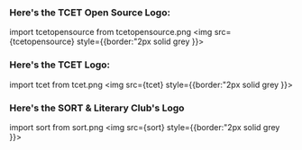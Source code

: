 ### Here's the TCET Open Source Logo:

import tcetopensource from tcetopensource.png
<img src={tcetopensource} style={{border:"2px solid grey }}>

### Here's the TCET Logo:

import tcet from tcet.png
<img src={tcet} style={{border:"2px solid grey }}>

### Here's the SORT & Literary Club's Logo

import sort from sort.png
<img src={sort} style={{border:"2px solid grey }}>
